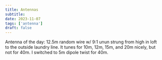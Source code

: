 ```yaml
---
title: Antennas
subtitle: 
date: 2023-11-07
tags: ['antenna']
draft: false
---
```


Antenna of the day: 
12.5m random wire w/ 9:1 unun strung from high in loft 
to the outside laundry line.
It tunes for 10m, 12m, 15m, and 20m nicely, 
but not for 40m.
I switched to 5m dipole twist for 40m.
